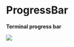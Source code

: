 # ProgressBar

**Terminal progress bar**

<img src="https://user-images.githubusercontent.com/93251045/204430751-197f5593-cbd0-4550-b8d1-6ad7cdc4020a.png"> 
